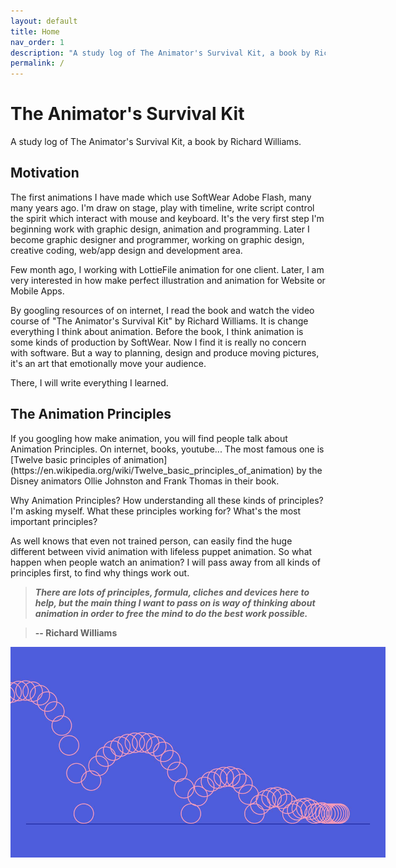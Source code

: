 ```yaml
---
layout: default
title: Home
nav_order: 1
description: "A study log of The Animator's Survival Kit, a book by Richard Williams."
permalink: /
---
```


# The Animator's Survival Kit
A study log of The Animator's Survival Kit, a book by Richard Williams.

## Motivation
The first animations I have made which use SoftWear Adobe Flash, many many years ago. I'm draw on stage, play with timeline, write script control the spirit which interact with mouse and keyboard. It's the very first step I'm beginning work with graphic design, animation and programming. Later I become graphic designer and programmer, working on graphic design, creative coding, web/app design and development area.

Few month ago, I working with LottieFile animation for one client. Later, I am very interested in how make perfect illustration and animation for Website or Mobile Apps.

By googling resources of on internet, I read the book and watch the video course of "The Animator's Survival Kit" by Richard Williams. It is change everything I think about animation. Before the book, I think animation is some kinds of production by SoftWear. Now I find it is really no concern with software. But a way to planning, design and produce moving pictures, it's an art that emotionally move your audience.

There, I will write everything I learned.

## The Animation Principles
<div id="animation" style="max-width:600px;"></div>
<script>
  var animation = bodymovin.loadAnimation({
    container: document.getElementById('animation'),
    renderer: 'svg',
    loop: true,
    autoplay: true,
    path: 'lottie/03_ball.json'
  });
</script>
If you googling how make animation, you will find people talk about Animation Principles. On internet, books, youtube... The most famous one is [Twelve basic principles of animation](https://en.wikipedia.org/wiki/Twelve_basic_principles_of_animation) by the Disney animators Ollie Johnston and Frank Thomas in their book.

Why Animation Principles? How understanding all these kinds of principles? I'm asking myself. What these principles working for? What's the most important principles?

As well knows that even not trained person, can easily find the huge different between vivid animation with lifeless puppet animation. So what happen when people watch an animation? I will pass away from all kinds of principles first, to find why things work out.

> **_There are lots of principles, formula, cliches and devices here to help, but the main thing I want to pass on is way of thinking about animation in order to free the mind to do the best work possible._**

> **-- Richard Williams**

<img src="img/03_ball.jpg" style="max-width:600px;"/>

